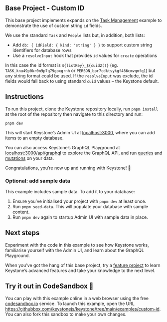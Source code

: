 ## Base Project - Custom ID

This base project implements expands on the [Task Management](/examples/usecase-todo) example to demonstrate the use of custom string `id` fields.

We use the standard `Task` and `People` lists but, in addition, both lists:

- Add `db: { idField: { kind: 'string' } }` to support custom string identifiers for database rows
- Use a `resolveInput` hook that provides `id` values for `create` operations

In this case the id format is `${listKey}_${cuid2()}` (eg. `TASK_knu49p0kr0m9p7q79goxgrnh` or `PERSON_bpr7cdktsykgf486cmvqmfq1`) but any string format could be used.
If the `resolveInput` was exclude, the id fields would fall back to using standard `cuid` values – the Keystone default.

## Instructions

To run this project, clone the Keystone repository locally, run `pnpm install` at the root of the repository then navigate to this directory and run:

```shell
pnpm dev
```

This will start Keystone’s Admin UI at [localhost:3000](http://localhost:3000), where you can add items to an empty database.

You can also access Keystone’s GraphQL Playground at [localhost:3000/api/graphql](http://localhost:3000/api/graphql) to explore the GraphQL API, and run [queries](https://keystonejs.com/docs/guides/filters) and [mutations](https://keystonejs.com/docs/graphql/overview#mutations) on your data.

Congratulations, you’re now up and running with Keystone! 🚀

### Optional: add sample data

This example includes sample data. To add it to your database:

1. Ensure you’ve initialised your project with `pnpm dev` at least once.
2. Run `pnpm seed-data`. This will populate your database with sample content.
3. Run `pnpm dev` again to startup Admin UI with sample data in place.

## Next steps

Experiment with the code in this example to see how Keystone works, familiarise yourself with the Admin UI, and learn about the GraphQL Playground.

When you’ve got the hang of this base project, try a [feature project](../) to learn Keystone’s advanced features and take your knowledge to the next level.

## Try it out in CodeSandbox 🧪

You can play with this example online in a web browser using the free [codesandbox.io](https://codesandbox.io/) service. To launch this example, open the URL <https://githubbox.com/keystonejs/keystone/tree/main/examples/custom-id>. You can also fork this sandbox to make your own changes.
